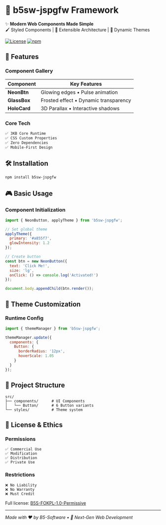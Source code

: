 # 🚀 b5sw-jspgfw Framework

✨ **Modern Web Components Made Simple**  
🖌️ Styled Components | 🧩 Extensible Architecture | 🌈 Dynamic Themes

[![License](https://img.shields.io/badge/License-B5S_FOKPL_1.0_Permissive-blue)](LICENSE)
[![npm](https://img.shields.io/npm/v/b5sw-jspgfw)](https://www.npmjs.com/package/b5sw-jspgfw)

## 🌟 Features

### Component Gallery
|  Component   | Key Features                          |
|--------------|---------------------------------------|
| **NeonBtn**  | Glowing edges • Pulse animation       |
| **GlassBox** | Frosted effect • Dynamic transparency |
| **HoloCard** | 3D Parallax • Interactive shadows     |

### Core Tech
```bash
✅ 3KB Core Runtime
✅ CSS Custom Properties
✅ Zero Dependencies
✅ Mobile-First Design
```

## 🛠️ Installation
```bash
npm install b5sw-jspgfw
```

## 🎮 Basic Usage

### Component Initialization
```javascript
import { NeonButton, applyTheme } from 'b5sw-jspgfw';

// Set global theme
applyTheme({
  primary: '#a855f7',
  glowIntensity: 1.2
});

// Create button
const btn = new NeonButton({
  text: 'Click Me!',
  size: 'lg',
  onClick: () => console.log('Activated!')
});

document.body.appendChild(btn.render());
```

## 🎨 Theme Customization


### Runtime Config
```javascript
import { themeManager } from 'b5sw-jspgfw';

themeManager.update({
  components: {
    Button: {
      borderRadius: '12px',
      hoverScale: 1.05
    }
  }
});
```

## 📂 Project Structure
```
src/
├── components/      # UI Components
│   └── Button/      # 6 Button variants
└── styles/          # Theme system
```

## 📜 License & Ethics

### Permissions
```text
✅ Commercial Use
✅ Modification
✅ Distribution
✅ Private Use
```

### Restrictions
```text
❌ No Liability
❌ No Warranty
❌ Must Credit
```

Full license: [B5S-FOKPL-1.0-Permissive](LICENSE)

---


_Made with ❤️ by B5-Software • 🚀 Next-Gen Web Development_